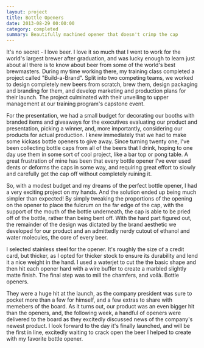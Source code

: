 ```yaml
---
layout: project
title: Bottle Openers
date: 2013-08-29 00:00:00
category: completed
summary: Beautifully machined opener that doesn't crimp the cap
---
```


It's no secret - I love beer. I love it so much that I went to work for the world's largest brewer after graduation, and was lucky enough to learn just about all there is to know about beer from some of the world's best brewmasters. During my time working there, my training class completed a project called "Build-a-Brand". Split into two competing teams, we worked to design completely new beers from scratch, brew them, design packaging and branding for them, and develop marketing and production plans for their launch. The project culminated with their unveiling to upper management at our training program's capstone event.

<a href="/assets/bottleopeners/02.jpg">
    <div class="picwrapper" style="background-image:url('/assets/bottleopeners/02.jpg');">
    </div>
</a>

<div class="ruler">
</div>

For the presentation, we had a small budget for decorating our booths with branded items and giveaways for the executives evaluating our product and presentation, picking a winner, and, more importantly, considering our products for actual production. I knew immediately that we had to make some kickass bottle openers to give away. Since turning twenty one, I've been collecting bottle caps from all of the beers that I drink, hoping to one day use them in some sort of cool project, like a bar top or pong table. A great frustration of mine has been that every bottle opener I've ever used dents or deforms the caps in some way, and requiring great effort to slowly and carefully get the cap off without completely ruining it.

So, with a modest budget and my dreams of the perfect bottle opener, I had a very exciting project on my hands. And the solution ended up being much simpler than expected! By simply tweaking the proportions of the opening on the opener to place the fulcrum on the far edge of the cap, with the support of the mouth of the bottle underneath, the cap is able to be pried off of the bottle, rather than being bent off. With the hard part figured out, the remainder of the design was dictated by the brand aesthetic we developed for our product and an admittedly nerdy cutout of ethanol and water molecules, the core of every beer.

<a href="/assets/bottleopeners/01.jpg">
    <div class="picwrapper" style="background-image:url('/assets/bottleopeners/01.jpg');">
    </div>
</a>

<div class="ruler">
</div>

I selected stainless steel for the opener. It's roughly the size of a credit card, but thicker, as I opted for thicker stock to ensure its durability and lend it a nice weight in the hand. I used a waterjet to cut the the basic shape and then hit each opener hard with a wire buffer to create a marbled slightly matte finish. The final step was to mill the chamfers, and voilà. Bottle openers.

They were a huge hit at the launch, as the company president was sure to pocket more than a few for himself, and a few extras to share with memebers of the board. As it turns out, our product was an even bigger hit than the openers, and, the following week, a handful of openers were delivered to the board as they excitedly discussed news of the company's newest product. I look forward to the day it's finally launched, and will be the first in line, excitedly waiting to crack open the beer I helped to create with my favorite bottle opener.